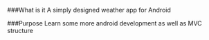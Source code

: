 ###What is it
A simply designed weather app for Android

###Purpose
Learn some more android development as well as MVC structure
